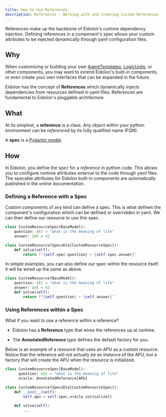 ```yaml
---
title: How to Use References
description: References - Working with and Creating Custom References
---
```


References make up the backbone of Eidolon's runtime dependency injection. Defining references in a component's spec allows your custom attributes to be injected dynamically through yaml configuration files.

## Why

When customizing or building your own [AgentTemplates](docs/howto/build_custom_agents/), [LogicUnits](/docs/components/logicunit/overview/), or other components, you may want to extend Eidolon's built-in components, or even create your own interfaces that can be expanded in the future. 

Eidolon has the concept of **References** which dynamically injects dependencies from resources defined in yaml files. References are fundamental to Eidolon's pluggable architecture.

## What

At its simplest, a **reference** is a class. Any object within your python environment can be _referenced_ by its fully qualified name (FQN).

A **spec** is a [Pydantic model](https://docs.pydantic.dev/latest/concepts/models/).

## How

In Eidolon, you define the _spec_ for a _reference_ in python code. This allows you to configure runtime attributes external to the code through yaml files. The specable attributes for Eidolon built-in components are automatically published in the online documentation.

### Defining a Reference with a Spec

Custom components of any kind can define a spec. This is what defines the component's configuration which can be 
defined or overridden in yaml.  We can then define our resource to use this spec.

```python
class CustomResourceSpec(BaseModel):
    question: str = "what is the meaning of life"
    answer: int = 42

class CustomResource(Specable[CustomResourceSpec]):
    def solve(self):
        return f"{self.spec.question} + {self.spec.answer}" 
```

In simple examples, you can also define our spec within the resource itself. It will be wired up the same as above.

```python
class CustomResource(BaseModel):
    question: str = "what is the meaning of life"
    answer: int = 42
    def solve(self):
        return f"{self.question} + {self.answer}"
```

### Using References within a Spec

What if you want to use a reference within a reference? 

- Eidolon has a **Reference** type that wires the references up at runtime. 

- The **AnnotatedReference** type defines the default factory for you.

Below is an example of a resource that uses an APU as a custom resource. Notice that the reference will not actually be an instance of the APU, but a factory that will create the APU when the resource is initialized.

```python
class CustomResourceSpec(BaseModel):
      question: str = "what is the meaning of life"
      oracle: AnnotatedReference[APU]

class CustomResource(Specable[CustomResourceSpec]):
    def __init__(self):
        self.apu = self.spec.oracle.initialize()
  
    def solve(self):
        ... 
```
